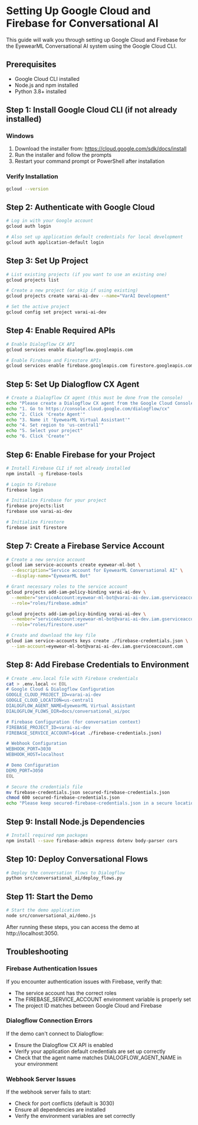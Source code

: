 # Setting Up Google Cloud and Firebase for Conversational AI

This guide will walk you through setting up Google Cloud and Firebase for the EyewearML Conversational AI system using the Google Cloud CLI.

## Prerequisites

- Google Cloud CLI installed
- Node.js and npm installed
- Python 3.8+ installed

## Step 1: Install Google Cloud CLI (if not already installed)

### Windows
1. Download the installer from: https://cloud.google.com/sdk/docs/install
2. Run the installer and follow the prompts
3. Restart your command prompt or PowerShell after installation

### Verify Installation
```bash
gcloud --version
```

## Step 2: Authenticate with Google Cloud

```bash
# Log in with your Google account
gcloud auth login

# Also set up application default credentials for local development
gcloud auth application-default login
```

## Step 3: Set Up Project

```bash
# List existing projects (if you want to use an existing one)
gcloud projects list

# Create a new project (or skip if using existing)
gcloud projects create varai-ai-dev --name="VarAI Development"

# Set the active project
gcloud config set project varai-ai-dev
```

## Step 4: Enable Required APIs

```bash
# Enable Dialogflow CX API
gcloud services enable dialogflow.googleapis.com

# Enable Firebase and Firestore APIs
gcloud services enable firebase.googleapis.com firestore.googleapis.com
```

## Step 5: Set Up Dialogflow CX Agent

```bash
# Create a Dialogflow CX agent (this must be done from the console)
echo "Please create a Dialogflow CX agent from the Google Cloud Console:"
echo "1. Go to https://console.cloud.google.com/dialogflow/cx"
echo "2. Click 'Create Agent'"
echo "3. Name it 'EyewearML Virtual Assistant'"
echo "4. Set region to 'us-central1'"
echo "5. Select your project"
echo "6. Click 'Create'"
```

## Step 6: Enable Firebase for your Project

```bash
# Install Firebase CLI if not already installed
npm install -g firebase-tools

# Login to Firebase
firebase login

# Initialize Firebase for your project
firebase projects:list
firebase use varai-ai-dev

# Initialize Firestore
firebase init firestore
```

## Step 7: Create a Firebase Service Account

```bash
# Create a new service account
gcloud iam service-accounts create eyewear-ml-bot \
  --description="Service account for EyewearML Conversational AI" \
  --display-name="EyewearML Bot"

# Grant necessary roles to the service account
gcloud projects add-iam-policy-binding varai-ai-dev \
  --member="serviceAccount:eyewear-ml-bot@varai-ai-dev.iam.gserviceaccount.com" \
  --role="roles/firebase.admin"

gcloud projects add-iam-policy-binding varai-ai-dev \
  --member="serviceAccount:eyewear-ml-bot@varai-ai-dev.iam.gserviceaccount.com" \
  --role="roles/firestore.user"

# Create and download the key file
gcloud iam service-accounts keys create ./firebase-credentials.json \
  --iam-account=eyewear-ml-bot@varai-ai-dev.iam.gserviceaccount.com
```

## Step 8: Add Firebase Credentials to Environment

```bash
# Create .env.local file with Firebase credentials
cat > .env.local << EOL
# Google Cloud & Dialogflow Configuration
GOOGLE_CLOUD_PROJECT_ID=varai-ai-dev
GOOGLE_CLOUD_LOCATION=us-central1
DIALOGFLOW_AGENT_NAME=EyewearML Virtual Assistant
DIALOGFLOW_FLOWS_DIR=docs/conversational_ai/poc

# Firebase Configuration (for conversation context)
FIREBASE_PROJECT_ID=varai-ai-dev
FIREBASE_SERVICE_ACCOUNT=$(cat ./firebase-credentials.json)

# Webhook Configuration
WEBHOOK_PORT=3030
WEBHOOK_HOST=localhost

# Demo Configuration
DEMO_PORT=3050
EOL

# Secure the credentials file
mv firebase-credentials.json secured-firebase-credentials.json
chmod 600 secured-firebase-credentials.json
echo "Please keep secured-firebase-credentials.json in a secure location"
```

## Step 9: Install Node.js Dependencies

```bash
# Install required npm packages
npm install --save firebase-admin express dotenv body-parser cors
```

## Step 10: Deploy Conversational Flows

```bash
# Deploy the conversation flows to Dialogflow
python src/conversational_ai/deploy_flows.py
```

## Step 11: Start the Demo

```bash
# Start the demo application
node src/conversational_ai/demo.js
```

After running these steps, you can access the demo at http://localhost:3050.

## Troubleshooting

### Firebase Authentication Issues
If you encounter authentication issues with Firebase, verify that:
- The service account has the correct roles
- The FIREBASE_SERVICE_ACCOUNT environment variable is properly set
- The project ID matches between Google Cloud and Firebase

### Dialogflow Connection Errors
If the demo can't connect to Dialogflow:
- Ensure the Dialogflow CX API is enabled
- Verify your application default credentials are set up correctly
- Check that the agent name matches DIALOGFLOW_AGENT_NAME in your environment

### Webhook Server Issues
If the webhook server fails to start:
- Check for port conflicts (default is 3030)
- Ensure all dependencies are installed
- Verify the environment variables are set correctly
